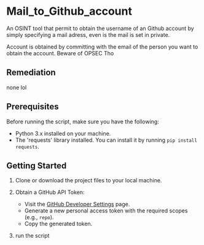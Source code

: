 
# Mail_to_Github_account
An OSINT tool that permit to obtain the username of an Github account by simply specifying a mail adress, even is the mail is set in private.

Account is obtained by committing with the email of the person you want to obtain the account.
Beware of OPSEC Tho

## Remediation

none lol

## Prerequisites

Before running the script, make sure you have the following:

- Python 3.x installed on your machine.
- The 'requests' library installed. You can install it by running `pip install requests`.

## Getting Started

1. Clone or download the project files to your local machine.

2. Obtain a GitHub API Token:
   - Visit the [GitHub Developer Settings](https://github.com/settings/tokens) page.
   - Generate a new personal access token with the required scopes (e.g., `repo`).
   - Copy the generated token.
3. run the script

